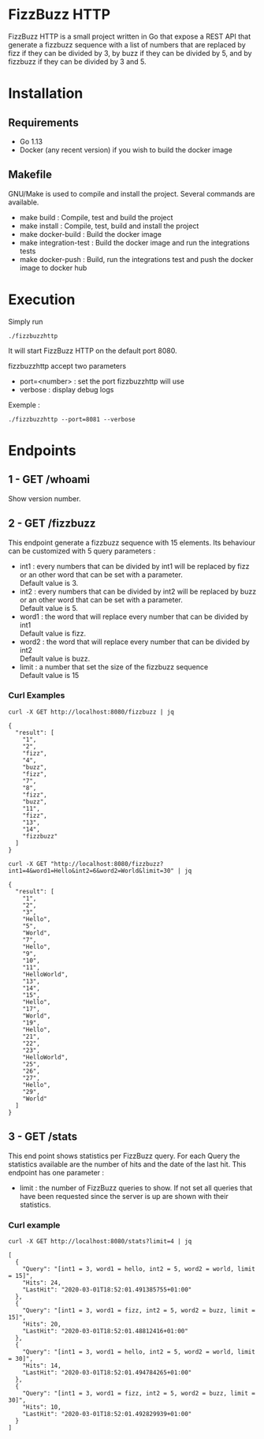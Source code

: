 FizzBuzz HTTP
=
FizzBuzz HTTP is a small project written in Go that expose a REST API that generate a fizzbuzz sequence with a list of numbers that are replaced by fizz if they can be divided by 3, by buzz if they can be divided by 5, and by fizzbuzz if they can be divided by 3 and 5.

# Installation
## Requirements

- Go 1.13
- Docker (any recent version) if you wish to build the docker image

## Makefile
GNU/Make is used to compile and install the project. Several commands are available.

- make build : Compile, test and build the project
- make install : Compile, test, build and install the project
- make docker-build : Build the docker image
- make integration-test : Build the docker image and run the integrations tests
- make docker-push : Build, run the integrations test and push the docker image to docker hub

# Execution
Simply run 
```
./fizzbuzzhttp
```
It will start FizzBuzz HTTP on the default port 8080.

fizzbuzzhttp accept two parameters

- port=\<number> : set the port fizzbuzzhttp will use
- verbose : display debug logs

Exemple :
```
./fizzbuzzhttp --port=8081 --verbose
```

# Endpoints
## 1 - GET /whoami
Show version number.

## 2 - GET /fizzbuzz
This endpoint generate a fizzbuzz sequence with 15 elements. Its behaviour can be customized with 5 query parameters :

- int1 : every numbers that can be divided by int1 will be replaced by fizz or an other word that can be set with a parameter.<br>
Default value is 3.
- int2 : every numbers that can be divided by int2 will be replaced by buzz or an other word that can be set with a parameter.<br>
Default value is 5.
- word1 : the word that will replace every number that can be divided by int1<br>
Default value is fizz.
- word2 : the word that will replace every number that can be divided by int2<br>
Default value is buzz.
- limit : a number that set the size of the fizzbuzz sequence<br>
Default value is 15

### Curl Examples
```
curl -X GET http://localhost:8080/fizzbuzz | jq

{
  "result": [
    "1",
    "2",
    "fizz",
    "4",
    "buzz",
    "fizz",
    "7",
    "8",
    "fizz",
    "buzz",
    "11",
    "fizz",
    "13",
    "14",
    "fizzbuzz"
  ]
}
```
```
curl -X GET "http://localhost:8080/fizzbuzz?int1=4&word1=Hello&int2=6&word2=World&limit=30" | jq

{
  "result": [
    "1",
    "2",
    "3",
    "Hello",
    "5",
    "World",
    "7",
    "Hello",
    "9",
    "10",
    "11",
    "HelloWorld",
    "13",
    "14",
    "15",
    "Hello",
    "17",
    "World",
    "19",
    "Hello",
    "21",
    "22",
    "23",
    "HelloWorld",
    "25",
    "26",
    "27",
    "Hello",
    "29",
    "World"
  ]
}
```
## 3 - GET /stats
This end point shows statistics per FizzBuzz query. For each Query the statistics available are the number of hits and the date of the last hit. This endpoint has one parameter :
- limit : the number of FizzBuzz queries to show. If not set all queries that have been requested since the server is up are shown with their statistics.

### Curl example
```
curl -X GET http://localhost:8080/stats?limit=4 | jq

[
  {
    "Query": "[int1 = 3, word1 = hello, int2 = 5, word2 = world, limit = 15]",
    "Hits": 24,
    "LastHit": "2020-03-01T18:52:01.491385755+01:00"
  },
  {
    "Query": "[int1 = 3, word1 = fizz, int2 = 5, word2 = buzz, limit = 15]",
    "Hits": 20,
    "LastHit": "2020-03-01T18:52:01.48812416+01:00"
  },
  {
    "Query": "[int1 = 3, word1 = hello, int2 = 5, word2 = world, limit = 30]",
    "Hits": 14,
    "LastHit": "2020-03-01T18:52:01.494784265+01:00"
  },
  {
    "Query": "[int1 = 3, word1 = fizz, int2 = 5, word2 = buzz, limit = 30]",
    "Hits": 10,
    "LastHit": "2020-03-01T18:52:01.492829939+01:00"
  }
]

```